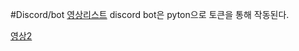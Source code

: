 #Discord/bot
[영상리스트](https://www.youtube.com/playlist?list=PL_IRd0kId7R6vH3CpfteWD1SVMSNT3bSd)
discord bot은 pyton으로 토큰을 통해 작동된다.

[영상2](https://youtu.be/hoDLj0IzZMU)
